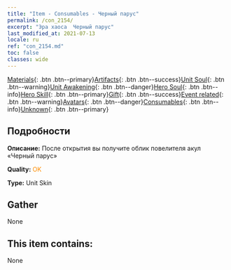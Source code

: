 ```yaml
---
title: "Item - Consumables - Черный парус"
permalink: /con_2154/
excerpt: "Эра хаоса  Черный парус"
last_modified_at: 2021-07-13
locale: ru
ref: "con_2154.md"
toc: false
classes: wide
---
```

 [Materials](/ItemsRU/){: .btn .btn--primary}[Artifacts](/ItemsRU/Artifacts/){: .btn .btn--success}[Unit Soul](/ItemsRU/UnitSoul/){: .btn .btn--warning}[Unit Awakening](/ItemsRU/UnitAwakening/){: .btn .btn--danger}[Hero Soul](/ItemsRU/HeroSoul/){: .btn .btn--info}[Hero Skill](/ItemsRU/HeroSkill/){: .btn .btn--primary}[Gift](/ItemsRU/Gift/){: .btn .btn--success}[Event related](/ItemsRU/Events/){: .btn .btn--warning}[Avatars](/ItemsRU/Avatars/){: .btn .btn--danger}[Consumables](/ItemsRU/Consumables/){: .btn .btn--info}[Unknown](/ItemsRU/Unknown/){: .btn .btn--primary}

## Подробности
 **Описание:** После открытия вы получите облик повелителя акул «Черный парус»

 **Quality:** <span style="color: #FF8C00">OK</span>

 **Type:** Unit Skin

## Gather

  None

## This item contains:

  None

